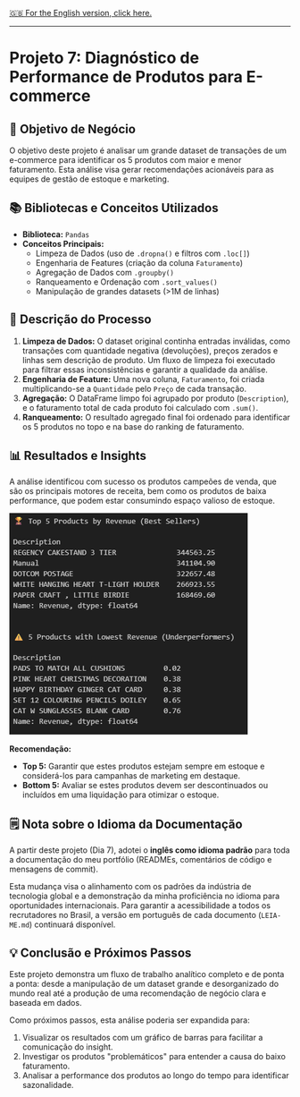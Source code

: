 [🇬🇧 For the English version, click here.](./README.md)

---

# Projeto 7: Diagnóstico de Performance de Produtos para E-commerce

## 🎯 Objetivo de Negócio
O objetivo deste projeto é analisar um grande dataset de transações de um e-commerce para identificar os 5 produtos com maior e menor faturamento. Esta análise visa gerar recomendações acionáveis para as equipes de gestão de estoque e marketing.

## 📚 Bibliotecas e Conceitos Utilizados
-   **Biblioteca:** `Pandas`
-   **Conceitos Principais:**
    -   Limpeza de Dados (uso de `.dropna()` e filtros com `.loc[]`)
    -   Engenharia de Features (criação da coluna `Faturamento`)
    -   Agregação de Dados com `.groupby()`
    -   Ranqueamento e Ordenação com `.sort_values()`
    -   Manipulação de grandes datasets (>1M de linhas)

## 📖 Descrição do Processo
1.  **Limpeza de Dados:** O dataset original continha entradas inválidas, como transações com quantidade negativa (devoluções), preços zerados e linhas sem descrição de produto. Um fluxo de limpeza foi executado para filtrar essas inconsistências e garantir a qualidade da análise.
2.  **Engenharia de Feature:** Uma nova coluna, `Faturamento`, foi criada multiplicando-se a `Quantidade` pelo `Preço` de cada transação.
3.  **Agregação:** O DataFrame limpo foi agrupado por produto (`Description`), e o faturamento total de cada produto foi calculado com `.sum()`.
4.  **Ranqueamento:** O resultado agregado final foi ordenado para identificar os 5 produtos no topo e na base do ranking de faturamento.

## 📊 Resultados e Insights
A análise identificou com sucesso os produtos campeões de venda, que são os principais motores de receita, bem como os produtos de baixa performance, que podem estar consumindo espaço valioso de estoque.

![alt text](image.png)

**Recomendação:**
-   **Top 5:** Garantir que estes produtos estejam sempre em estoque e considerá-los para campanhas de marketing em destaque.
-   **Bottom 5:** Avaliar se estes produtos devem ser descontinuados ou incluídos em uma liquidação para otimizar o estoque.

## 🗒️ Nota sobre o Idioma da Documentação
A partir deste projeto (Dia 7), adotei o **inglês como idioma padrão** para toda a documentação do meu portfólio (READMEs, comentários de código e mensagens de commit).

Esta mudança visa o alinhamento com os padrões da indústria de tecnologia global e a demonstração da minha proficiência no idioma para oportunidades internacionais. Para garantir a acessibilidade a todos os recrutadores no Brasil, a versão em português de cada documento (`LEIA-ME.md`) continuará disponível.

## 💡 Conclusão e Próximos Passos
Este projeto demonstra um fluxo de trabalho analítico completo e de ponta a ponta: desde a manipulação de um dataset grande e desorganizado do mundo real até a produção de uma recomendação de negócio clara e baseada em dados.

Como próximos passos, esta análise poderia ser expandida para:
1.  Visualizar os resultados com um gráfico de barras para facilitar a comunicação do insight.
2.  Investigar os produtos "problemáticos" para entender a causa do baixo faturamento.
3.  Analisar a performance dos produtos ao longo do tempo para identificar sazonalidade.